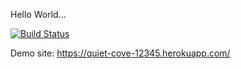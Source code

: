 Hello World...

[![Build Status](https://travis-ci.org/cagdasgerede/mydemoapp2.svg?branch=master)](https://travis-ci.org/cagdasgerede/mydemoapp2)

Demo site: https://quiet-cove-12345.herokuapp.com/

